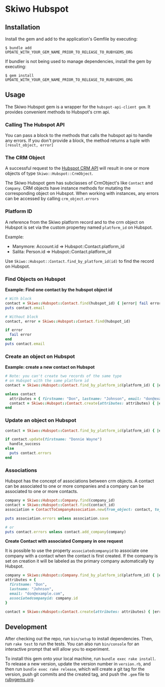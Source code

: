 # Skiwo Hubspot

## Installation

Install the gem and add to the application's Gemfile by executing:

    $ bundle add UPDATE_WITH_YOUR_GEM_NAME_PRIOR_TO_RELEASE_TO_RUBYGEMS_ORG

If bundler is not being used to manage dependencies, install the gem by executing:

    $ gem install UPDATE_WITH_YOUR_GEM_NAME_PRIOR_TO_RELEASE_TO_RUBYGEMS_ORG

## Usage

The Skiwo Hubspot gem is a wrapper for the `hubspot-api-client gem`.
It provides convenient methods to Hubspot's crm api.

### Calling The Hubspot API
You can pass a block to the methods that calls the hubspot api to handle any errors. If you don't provide a block, the method returns a tuple with `[result_object, error]`

### The CRM Object
A successful request to the [Hubspot CRM API](https://developers.hubspot.com/docs/api/crm/understanding-the-crm) will  result in one or more objects of type `Skiwo::Hubspot::CrmObject`.

The Skiwo Hubspot gem has subclasses of CrmObject's like `Contact` and `Company`. CRM objects have instance methods for mutating the corresponding object on Hubspot. When working with instances, any errors can be accessed by calling `crm_object.errors`

### Platform ID
A reference from the Skiwo platform record and to the crm object on
Hubspot is set via the custom propertey named `platform_id` on Hubspot.

Example:

- Manymore: Account.id => Hubspot::Contact.platform_id
- Salita: Person.id => Hubspot::Contact.platform_id

Use `Skiwo::Hubspot::Contact.find_by_platform_id(id)` to find the record on Hubspot.

### Find Objects on Hubspot

**Example: Find one contact by the hubspot object id**

```ruby
# With block
contact = Skiwo::Hubspot::Contact.find(hubspot_id) { |error| fail error }
puts contact.email

# Without block
contact, error = Skiwo::Hubspot::Contact.find(hubspot_id)

if error
  fail error
end
puts contact.email
```

### Create an object on Hubspot

**Example: create a new contact on Hubspot**

```ruby
# Note: you can't create two records of the same type
# on Hubspot with the same platform id
contact = Skiwo::Hubspot::Contact.find_by_platform_id(platform_id) { |error| fail error }

unless contact
  attributes = { firstname: "Don", lastname: "Johnson", email: "don@example.com" }
  contact = Skiwo::Hubspot::Contact.create(attributes: attributes) { |error| fail error }
end
```

### Update an object on Hubspot

```ruby
contact = Skiwo::Hubspot::Contact.find_by_platform_id(platform_id) { |error| fail error }

if contact.update(firstname: "Donnie Wayne")
  handle_success
else
  puts contact.errors
end
```

### Associations
Hubspot has the concept of associations between crm objects.
A contact can be associated to one or more companies and a company
can be associated to one or more contacts.

```ruby
company = Skiwo::Hubspot::Company.find(company_id)
contact = Skiwo::Hubspot::Contact.find(contact_id)
association = ContactToCompanyAssociation.new(from_object: contact, to_object: company)

puts association.errors unless association.save

# or
puts contact.errors unless contact.add_company(company)

```

**Create Contact with associated Company in one request**

It is possible to use the property `associatedcompanyid` to associate one company with a contact when the contact is first created. If the company is set on creation it will be labeled as the primary company automatically by Hubspot.

```ruby
company = Skiwo::Hubspot::Company.find_by_platform_id(platform_id) { |error| fail error }
attributes = { 
  firstname: "Don", 
  lastname: "Johnson", 
  email: "don@example.com",  
  associatedcompanyid: company.id 
}

contact = Skiwo::Hubspot::Contact.create(attributes: attributes) { |error| fail error }
```
## Development

After checking out the repo, run `bin/setup` to install dependencies. Then, run `rake test` to run the tests. You can also run `bin/console` for an interactive prompt that will allow you to experiment.

To install this gem onto your local machine, run `bundle exec rake install`. To release a new version, update the version number in `version.rb`, and then run `bundle exec rake release`, which will create a git tag for the version, push git commits and the created tag, and push the `.gem` file to [rubygems.org](https://rubygems.org).

